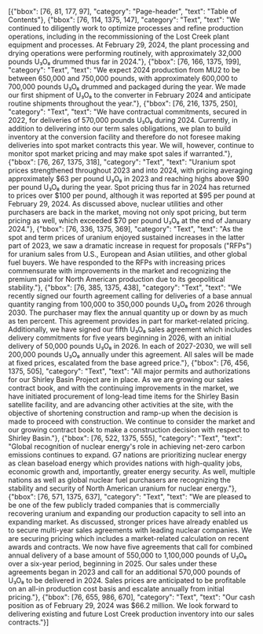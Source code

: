[{"bbox": [76, 81, 177, 97], "category": "Page-header", "text": "Table of Contents"}, {"bbox": [76, 114, 1375, 147], "category": "Text", "text": "We continued to diligently work to optimize processes and refine production operations, including in the recommissioning of the Lost Creek plant equipment and processes. At February 29, 2024, the plant processing and drying operations were performing routinely, with approximately 32,000 pounds U₃O₈ drummed thus far in 2024."}, {"bbox": [76, 166, 1375, 199], "category": "Text", "text": "We expect 2024 production from MU2 to be between 650,000 and 750,000 pounds, with approximately 600,000 to 700,000 pounds U₃O₈ drummed and packaged during the year. We made our first shipment of U₃O₈ to the converter in February 2024 and anticipate routine shipments throughout the year."}, {"bbox": [76, 216, 1375, 250], "category": "Text", "text": "We have contractual commitments, secured in 2022, for deliveries of 570,000 pounds U₃O₈ during 2024. Currently, in addition to delivering into our term sales obligations, we plan to build inventory at the conversion facility and therefore do not foresee making deliveries into spot market contracts this year. We will, however, continue to monitor spot market pricing and may make spot sales if warranted."}, {"bbox": [76, 267, 1375, 318], "category": "Text", "text": "Uranium spot prices strengthened throughout 2023 and into 2024, with pricing averaging approximately $63 per pound U₃O₈ in 2023 and reaching highs above $90 per pound U₃O₈ during the year. Spot pricing thus far in 2024 has returned to prices over $100 per pound, although it was reported at $95 per pound at February 29, 2024. As discussed above, nuclear utilities and other purchasers are back in the market, moving not only spot pricing, but term pricing as well, which exceeded $70 per pound U₃O₈ at the end of January 2024."}, {"bbox": [76, 336, 1375, 369], "category": "Text", "text": "As the spot and term prices of uranium enjoyed sustained increases in the latter part of 2023, we saw a dramatic increase in request for proposals (\"RFPs\") for uranium sales from U.S., European and Asian utilities, and other global fuel buyers. We have responded to the RFPs with increasing prices commensurate with improvements in the market and recognizing the premium paid for North American production due to its geopolitical stability."}, {"bbox": [76, 385, 1375, 438], "category": "Text", "text": "We recently signed our fourth agreement calling for deliveries of a base annual quantity ranging from 100,000 to 350,000 pounds U₃O₈ from 2026 through 2030. The purchaser may flex the annual quantity up or down by as much as ten percent. This agreement provides in part for market-related pricing. Additionally, we have signed our fifth U₃O₈ sales agreement which includes delivery commitments for five years beginning in 2026, with an initial delivery of 50,000 pounds U₃O₈ in 2026. In each of 2027-2030, we will sell 200,000 pounds U₃O₈ annually under this agreement. All sales will be made at fixed prices, escalated from the base agreed price."}, {"bbox": [76, 456, 1375, 505], "category": "Text", "text": "All major permits and authorizations for our Shirley Basin Project are in place. As we are growing our sales contract book, and with the continuing improvements in the market, we have initiated procurement of long-lead time items for the Shirley Basin satellite facility, and are advancing other activities at the site, with the objective of shortening construction and ramp-up when the decision is made to proceed with construction. We continue to consider the market and our growing contract book to make a construction decision with respect to Shirley Basin."}, {"bbox": [76, 522, 1375, 555], "category": "Text", "text": "Global recognition of nuclear energy's role in achieving net-zero carbon emissions continues to expand. G7 nations are prioritizing nuclear energy as clean baseload energy which provides nations with high-quality jobs, economic growth and, importantly, greater energy security. As well, multiple nations as well as global nuclear fuel purchasers are recognizing the stability and security of North American uranium for nuclear energy."}, {"bbox": [76, 571, 1375, 637], "category": "Text", "text": "We are pleased to be one of the few publicly traded companies that is commercially recovering uranium and expanding our production capacity to sell into an expanding market. As discussed, stronger prices have already enabled us to secure multi-year sales agreements with leading nuclear companies. We are securing pricing which includes a market-related calculation on recent awards and contracts. We now have five agreements that call for combined annual delivery of a base amount of 550,000 to 1,100,000 pounds of U₃O₈ over a six-year period, beginning in 2025. Our sales under these agreements began in 2023 and call for an additional 570,000 pounds of U₃O₈ to be delivered in 2024. Sales prices are anticipated to be profitable on an all-in production cost basis and escalate annually from initial pricing."}, {"bbox": [76, 655, 986, 670], "category": "Text", "text": "Our cash position as of February 29, 2024 was $66.2 million. We look forward to delivering existing and future Lost Creek production inventory into our sales contracts."}]
